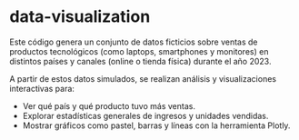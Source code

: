 # data-visualization

Este código genera un conjunto de datos ficticios sobre ventas de productos tecnológicos (como laptops, smartphones y monitores) en distintos países y canales (online o tienda física) durante el año 2023.

A partir de estos datos simulados, se realizan análisis y visualizaciones interactivas para:

- Ver qué país y qué producto tuvo más ventas.
- Explorar estadísticas generales de ingresos y unidades vendidas.
- Mostrar gráficos como pastel, barras y líneas con la herramienta Plotly.
